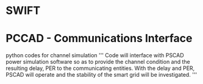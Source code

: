 # SWIFT
# PCCAD - Communications Interface
python codes for channel simulation
'''
Code will interface with PSCAD power simulation software so as to provide the channel condition and the resulting delay, PER to the communicating entities. With the delay and PER, PSCAD will operate and the stability of the smart grid will be investigated.
'''
